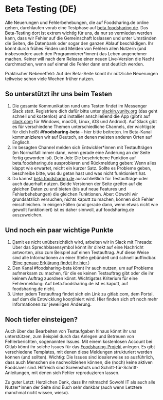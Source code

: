 # Beta Testing (DE)

Alle Neuerungen und Fehlerbehebungen, die auf Foodsharing.de online gehen, durchlaufen vorab eine Testphase auf [beta.foodsharing.de](https://beta.foodsharing.de/). Das Beta-Testing dort ist extrem wichtig für uns, da nur so vermieden werden kann, dass wir Fehler auf die Gemeinschaft loslassen und unter Umständen die Seiten, die Datenbank oder sogar den ganzen Ablauf beschädigen. Ihr könnt durch frühes Finden und Melden von Fehlern allen Nutzern (und insbesondere auch den Programmierer*innen) das Leben angenehmer machen. Keiner will nach dem Release einer neuen Live-Version die Nacht durchmachen, wenn auf einmal die Fehler dann erst deutlich werden.
 
Praktischer Nebeneffekt: Auf der Beta-Seite könnt ihr nützliche Neuerungen teilweise schon viele Wochen früher nutzen.

## So unterstützt ihr uns beim Testen

1. Die gesamte Kommunikation rund ums Testen findet im Messenger Slack statt. Registriere dich dafür bitte unter [slackin.yunity.org](https://slackin.yunity.org/) (das geht schnell und kostenlos) und installier anschließend die App (gibt’s auf [slack.com](https://slackin.yunity.org/) für Windows, macOS, Linux, iOS und Android). Auf Slack gibt es für verschiedene Themen unterschiedliche Channels, der wichtigste für dich heißt **#foodsharing-beta** – hier bitte beitreten. Im Beta-Kanal kommunizieren wir auf Deutsch, an denen meisten anderen Orten auf Englisch.
2. Im besagten Channel melden sich Entwickler*innen mit Testaufträgen (im Normalfall immer dann, wenn gerade eine Änderung an der Seite fertig geworden ist). Dein Job: Die beschriebene Funktion auf beta.foodsharing.de ausprobieren und Rückmeldung geben: Wenn alles klappt wie erwartet, reicht ein kurzer Satz. Sollte es Probleme geben, beschreibe bitte, was du getan hast und was nicht funktioniert hat.
3. Du kannst [beta.foodsharing.de](https://slackin.yunity.org/) ausschließlich für Testaufträge oder auch dauerhaft nutzen. Beide Versionen der Seite greifen auf die gleichen Daten zu und bieten (bis auf neue Features und Fehlerbehebungen) die gleichen Funktionen. Aber: Obwohl wir grundsätzlich versuchen, nichts kaputt zu machen, können sich Fehler einschleichen. In einigen Fällen (und gerade dann, wenn etwas nicht wie gewollt funktioniert) ist es daher sinnvoll, auf foodsharing.de auszuweichen.


## Und noch ein paar wichtige Punkte

1. Damit es nicht unübersichtlich wird, arbeiten wir in Slack mit Threads: Über das Sprechblasensymbol könnt ihr direkt auf eine Nachricht antworten, also zum Beispiel auf einen Testauftrag. Auf diese Weise sind alle Informationen an einer Stelle gebündelt und schnell auffindbar. ([Eine genaue Erklärung findet ihr hier](https://slackin.yunity.org/).)
2. Den Kanal #foodsharing-beta könnt ihr auch nutzen, um auf Probleme aufmerksam zu machen, für die es keinen Testauftrag gibt oder die ihr keinem Auftrag zuordnen könnt. Wichtigstes Kriterium für eine Fehlermeldung: Auf beta.foodsharing.de ist es kaputt, auf foodsharing.de nicht.
3. Unter jedem Testauftrag findet sich ein Link zu gitlab.com, dem Portal, auf dem die Entwicklung koordiniert wird. Hier finden sich oft noch mehr Informationen zur jeweiligen Änderung.

## Noch tiefer einsteigen?

Auch über das Bearbeiten von Testaufgaben hinaus könnt ihr uns unterstützen, zum Beispiel durch das Anlegen und Betreuen von Fehlerberichten, sogenannten Issues. Mit einem kostenlosen Account bei Gitlab könnt ihr solche Issues für das [Foodsharing-Projekt](https://slackin.yunity.org/) anlegen. Es gibt verschiedene Templates, mit denen diese Meldungen strukturiert werden können (und sollten). Wichtig: Die Issues sind idealerweise so ausführlich, dass auch Menschen sie nachvollziehen können, die (noch) keine aktiven Foodsaver sind. Hilfreich sind Screenshots und Schritt-für-Schritt-Anleitungen, mit denen sich Fehler reproduzieren lassen.

Zu guter Letzt: Herzlichen Dank, dass Ihr mitmacht! Sowohl IT als auch alle Nutzer*innen der Seite sind Euch sehr dankbar (auch wenn Letztere manchmal nicht wissen, wieso).
